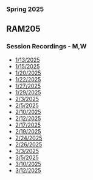 ### Spring 2025
## RAM205
### Session Recordings - M,W

- [1/13/2025](https://nmc.zoom.us/rec/share/DOzObJ4m-HRpjtXJdxTohJDQQwkUhgXpU1NBtroVj_b8xSm_2sSc7IF0pu8GaccK.2M13jYB5GLXIBWn9)
- [1/15/2025](https://nmc.zoom.us/rec/share/JURA1r5zs-GwjTA0Fx4XA5A2W-d4540sG-FbvFz4APVQvRsOgcRqQB6nireEq-A.HThwkEI297sZGTz9)
- [1/20/2025](https://nmc.zoom.us/rec/share/TcuzasnguC2C1aIHSMF2bKR65w9AUt15IbvP7wyXGSy7dpnFYZQQW-fB6ycZULsi.ihOlDbp6ckbgrDP1)
- [1/22/2025](https://nmc.zoom.us/rec/share/2B4Oc0m33HDCyaG8W4E6HYhDOFVNxakTDxLqLtSQz8ZXsQPGCRdPYcsvicu0L3hx.6bd52nS-_BBnrA50)
- [1/27/2025]()
- [1/29/2025](https://nmc.zoom.us/rec/share/9RCYFX1qh60t4UwL9LcBrtlN2MqECQu11FF7-sTXLwdNS6EubqBC1DZOX1T4GSRY.79QrSUo_SQzcfq_S?startTime=1738163455000)
- [2/3/2025](https://nmc.zoom.us/rec/share/a1FQh_Vw2AYEbwYgDxqqxmr7_24gSxlMHQMOnnUDYCFc4UGcVZCWUvw8bWn-SsyU.i5GWM6gomNg4DNLF)
- [2/5/2025](https://nmc.zoom.us/rec/share/i6eCDPriGf3LgsHzgWqmrIJ8Xea3mZiBfQfDnj9YuD5UtNeqUEDeV0UcpxWZ5-XA.dKBaGI4iXHqWuSyj)
- [2/10/2025](https://nmc.zoom.us/rec/share/FWhEVNZiEU9DxAsBwX5iYlHJKveYLVBVETpUrpox6OG7LgXg_z5HC9fOZc_gY07T.SaRd6l1nnVfDgdDM)
- [2/12/2025](https://nmc.zoom.us/rec/share/AuG4qvW_PsVhFdCREL2vTUihv4WhAF5suOR_B8rzXFnnT09oQC0NA62yyrPo0Ieg.gcRp5VPFuhE3zM0t)
- [2/17/2025](https://nmc.zoom.us/rec/share/ao_-1PRSv95Od6ws8RZ4eM2dqrQXXx_jpTxRCwk4fotrGcLF52s2k2FsNuc2GCO4.mBnjg8HF5Zdpab4O)
- [2/19/2025](https://nmc.zoom.us/rec/share/xZUESrPvWHUZzkcORmprJ9aa2WddvBjBM3jL4T37pj57KgVeHPV3bYKQk51ZQLin.5f6ksmoOITPSWF6j)
- [2/24/2025](https://nmc.zoom.us/rec/share/SK_S93lZPJJ8CLev7EHw0pDtmeX0-D56A6kINXAlSNEDbHMlpjRWvAs2pgBqjRLc.Q0JPn3DKyhohBM9A)
- [2/26/2025](https://nmc.zoom.us/rec/share/RNP3DyNaNZIWJhG6GfUMAxgg-8eQ7gwVfdlcNmmX7goqwsdCIawbZnlJlFpkri2a.A1B7QBgiLHnL8OXJ)
- [3/3/2025](https://nmc.zoom.us/rec/share/s8-pR6sVVZ8g95YHOuU8dHJEjZLdSKMKiEbFT0NXgUJ0UebAzhy2-3E6Vwj7pPxg.TdvlZoDVhS9hwlo7?startTime=1741014782000)
- [3/5/2025](https://nmc.zoom.us/rec/share/_sm5p8f-yOVtj4zCyC62V6HPEuoMJmjCM1qcCFXa3yrldGBvCF5aOGUCjZbDn5mR.kbDS1DHB9csih_P2)
- [3/10/2025](https://nmc.zoom.us/rec/share/KXnXR2xyXxgqN8KP6Bo-lMu62V8plSx-VgJFGjIehbij61UmjrEN6wPYeay0MdFG._CsbvHBDqTGeCchk)
- [3/12/2025](https://nmc.zoom.us/rec/share/jeLyk5JYAWjIYMjTKOvsq9aq4741vxSsxN7a708xHchuZTMZ8hLm5jLtbtOJdiD4.K2pKJW6kxfRAXwx3)

<!--




- [3/17/2025]()
- [3/19/2025]()
- [3/24/2025]()
- [3/26/2025]()
- [3/31/2025]()
- [4/2/2025]()
- [4/7/2025]()
- [4/9/2025]()
- [4/14/2025]()
- [4/16/2025]()
- [4/21/2025]()
- [4/23/2025]()
- [4/28/2025]()
- [5/30/2025]() -->
